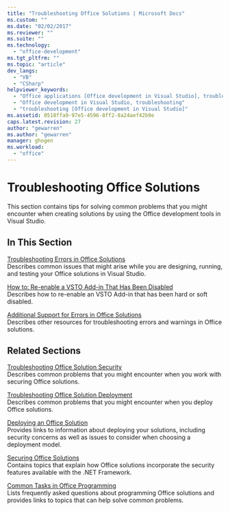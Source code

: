 ```yaml
---
title: "Troubleshooting Office Solutions | Microsoft Docs"
ms.custom: ""
ms.date: "02/02/2017"
ms.reviewer: ""
ms.suite: ""
ms.technology: 
  - "office-development"
ms.tgt_pltfrm: ""
ms.topic: "article"
dev_langs: 
  - "VB"
  - "CSharp"
helpviewer_keywords: 
  - "Office applications [Office development in Visual Studio], troubleshooting"
  - "Office development in Visual Studio, troubleshooting"
  - "troubleshooting [Office development in Visual Studio]"
ms.assetid: 0518ffa9-97e5-4596-8ff2-8a24aef42b9e
caps.latest.revision: 27
author: "gewarren"
ms.author: "gewarren"
manager: ghogen
ms.workload: 
  - "office"
---
```

# Troubleshooting Office Solutions
  This section contains tips for solving common problems that you might encounter when creating solutions by using the Office development tools in Visual Studio.  
  
## In This Section  
 [Troubleshooting Errors in Office Solutions](../vsto/troubleshooting-errors-in-office-solutions.md)  
 Describes common issues that might arise while you are designing, running, and testing your Office solutions in Visual Studio.  
  
 [How to: Re-enable a VSTO Add-in That Has Been Disabled](../vsto/how-to-re-enable-a-vsto-add-in-that-has-been-disabled.md)  
 Describes how to re-enable an VSTO Add-in that has been hard or soft disabled.  
  
 [Additional Support for Errors in Office Solutions](../vsto/additional-support-for-errors-in-office-solutions.md)  
 Describes other resources for troubleshooting errors and warnings in Office solutions.  
  
## Related Sections  
 [Troubleshooting Office Solution Security](../vsto/troubleshooting-office-solution-security.md)  
 Describes common problems that you might encounter when you work with securing Office solutions.  
  
 [Troubleshooting Office Solution Deployment](../vsto/troubleshooting-office-solution-deployment.md)  
 Describes common problems that you might encounter when you deploy Office solutions.  
  
 [Deploying an Office Solution](../vsto/deploying-an-office-solution.md)  
 Provides links to information about deploying your solutions, including security concerns as well as issues to consider when choosing a deployment model.  
  
 [Securing Office Solutions](../vsto/securing-office-solutions.md)  
 Contains topics that explain how Office solutions incorporate the security features available with the .NET Framework.  
  
 [Common Tasks in Office Programming](../vsto/common-tasks-in-office-programming.md)  
 Lists frequently asked questions about programming Office solutions and provides links to topics that can help solve common problems.  
  
  